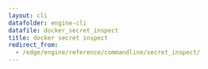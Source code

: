 ```yaml
---
layout: cli
datafolder: engine-cli
datafile: docker_secret_inspect
title: docker secret inspect
redirect_from:
  - /edge/engine/reference/commandline/secret_inspect/
---
```

<!--
This page is automatically generated from Docker's source code. If you want to
suggest a change to the text that appears here, open a ticket or pull request
in the source repository on GitHub:

https://github.com/docker/cli
-->
